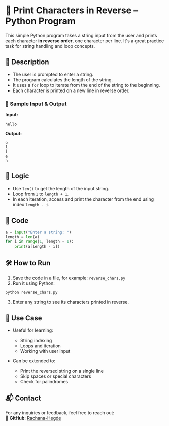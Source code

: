 # 🔁 Print Characters in Reverse – Python Program

This simple Python program takes a string input from the user and prints each character **in reverse order**, one character per line. It's a great practice task for string handling and loop concepts.

## 📌 Description

* The user is prompted to enter a string.
* The program calculates the length of the string.
* It uses a `for` loop to iterate from the end of the string to the beginning.
* Each character is printed on a new line in reverse order.

### 🧾 Sample Input & Output

**Input:**

```
hello
```

**Output:**

```
o  
l  
l  
e  
h  
```

## 🧠 Logic

* Use `len()` to get the length of the input string.
* Loop from `1` to `length + 1`.
* In each iteration, access and print the character from the end using index `length - i`.

## 🧾 Code

```python
a = input("Enter a string: ")
length = len(a)
for i in range(1, length + 1):
    print(a[length - i])
```

## 🛠️ How to Run

1. Save the code in a file, for example: `reverse_chars.py`
2. Run it using Python:
```bash
python reverse_chars.py
```
3. Enter any string to see its characters printed in reverse.

## 🎯 Use Case

* Useful for learning:
  * String indexing
  * Loops and iteration
  * Working with user input

* Can be extended to:
  * Print the reversed string on a single line
  * Skip spaces or special characters
  * Check for palindromes

## 📬 Contact  

For any inquiries or feedback, feel free to reach out:    
🔗 **GitHub**: [Rachana-Hegde](https://github.com/Rachana-Hegde)  


